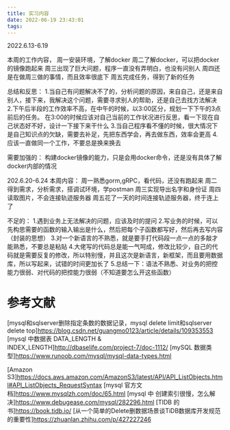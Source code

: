 ```yaml
---
title: 实习内容
date: 2022-06-19 23:43:01
tags:
---
```


2022.6.13-6.19

本周的工作内容，
周一安装环境，了解docker
周二了解docker，可以把docker的镜像跑起来
周三出现了巨大问题，程序一直没有弄明白，也没有问别人
周四还是在做周三做的事情，而且效率很底下
周五完成任务，得到了新的任务

总结和反思：
1.当自己有问题解决不了的，分析问题的原因，来自自己，还是来自别人，接下来，我解决这个问题，需要寻求别人的帮助，还是自己去找方法解决
2.下午后半段的工作效率不高，在中午的时候，以3:00区分，规划一下下午的3点前后的任务。
在3:00的时候应该对自己当前的工作状况进行反思，看一下现在自己状态好不好，设计一下接下来干什么
3.当自己程序看不懂的时候，很大情况下是自己知识点的欠缺，需要去补足，先把东西学会，再去做东西，效率会更高
4.应该一直做同一个工作，不要总是换来换去


需要加强的：
构建docker镜像的能力，只是会用docker命令，还是没有具体了解docker内部的情况


202.6.20-6.24
本周内容：
周一熟悉gorm,gRPC，看代码，还没有跑起来
周二得到需求，分析需求，搭调试环境，学postman
周三实现导出名字和身份证
周四读取图片，不会连接轨迹服务器
周五花了一天的时间连接轨迹服务器，终于连上了

不足的：
1.遇到业务上无法解决的问题，应该及时的提问
2.写业务的时候，可以先构思需要的函数的输入输出是什么，然后把每个子函数都写好，然后再去写内容（封装的思想）
3.对一个新语言的不熟悉，就是要手打代码段一点一点的多敲才能熟悉，不要总是粘贴
4.大佬写的代码总是能一气呵成，修改比较少，自己的代码就是需要反复的修改，所以特别慢，并且这次是新语言，新框架，而且要用数据库，所以写起来，试错的时间更加长了
5.总结一下：语法不熟悉、对业务的把控能力很弱、对代码的把控能力很弱（不知道要怎么开这些函数）


# 参考文献
[mysql和sqlserver删除指定条数的数据记录，mysql delete limit和sqlserver delete top]https://blog.csdn.net/guangmo0123/article/details/109353553
[mysql 中数据表 DATA_LENGTH & INDEX_LENGTH]http://dbaselife.com/project-7/doc-1112/
[mySQL 数据类型]https://www.runoob.com/mysql/mysql-data-types.html

[Amazon S3]https://docs.aws.amazon.com/AmazonS3/latest/API/API_ListObjects.html#API_ListObjects_RequestSyntax
[mysql 官方文档]https://www.mysqlzh.com/doc/65.html
[mysql 中 创建索引很慢，怎么解决]https://www.debugease.com/mysql/282296.html
[TIDB 的书]https://book.tidb.io/
[从一个简单的Delete删数据场景谈TiDB数据库开发规范的重要性]https://zhuanlan.zhihu.com/p/427227246


























